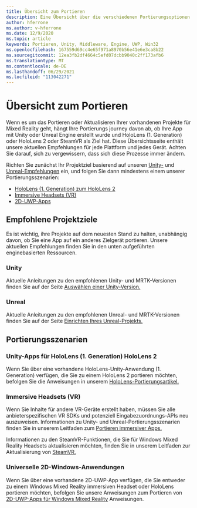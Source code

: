 ```yaml
---
title: Übersicht zum Portieren
description: Eine Übersicht über die verschiedenen Portierungsoptionen zum Bringen Ihrer vorhandenen Anwendungen in Mixed Reality für HoloLens und VR.
author: hferrone
ms.author: v-hferrone
ms.date: 12/9/2020
ms.topic: article
keywords: Portieren, Unity, Middleware, Engine, UWP, Win32
ms.openlocfilehash: 167559d69cc4e65f971a8970b56e41e6e3ca8b22
ms.sourcegitcommit: 12ea3fb2df4664c5efd07dcbb9040c2ff173afb6
ms.translationtype: MT
ms.contentlocale: de-DE
ms.lasthandoff: 06/29/2021
ms.locfileid: "113042271"
---
```

# <a name="porting-overview"></a>Übersicht zum Portieren

Wenn es um das Portieren oder Aktualisieren Ihrer vorhandenen Projekte für Mixed Reality geht, hängt Ihre Portierungs journey davon ab, ob Ihre App mit Unity oder Unreal Engine erstellt wurde und HoloLens (1. Generation) oder HoloLens 2 oder SteamVR als Ziel hat. Diese Übersichtsseite enthält unsere aktuellen Empfehlungen für jede Plattform und jedes Gerät. Achten Sie darauf, sich zu vergewissern, dass sich diese Prozesse immer ändern.

Richten Sie zunächst Ihr Projektziel basierend auf unseren [Unity-](#unity) und [Unreal-Empfehlungen](#unreal) ein, und folgen Sie dann mindestens einem unserer Portierungsszenarien:

- [HoloLens (1. Generation) zum HoloLens 2](#hololens-1st-gen-unity-apps-to-hololens-2)
- [Immersive Headsets (VR)](#immersive-vr-headsets)
- [2D-UWP-Apps](#2d-universal-windows-applications)

## <a name="recommended-project-targets"></a>Empfohlene Projektziele

Es ist wichtig, ihre Projekte auf dem neuesten Stand zu halten, unabhängig davon, ob Sie eine App auf ein anderes Zielgerät portieren. Unsere aktuellen Empfehlungen finden Sie in den unten aufgeführten enginebasierten Ressourcen.

### <a name="unity"></a>Unity

Aktuelle Anleitungen zu den empfohlenen Unity- und MRTK-Versionen finden Sie auf der Seite [Auswählen einer Unity-Version.](../unity/choosing-unity-version.md)

### <a name="unreal"></a>Unreal

Aktuelle Anleitungen zu den empfohlenen Unreal- und MRTK-Versionen finden Sie auf der Seite [Einrichten Ihres Unreal-Projekts.](../unreal/unreal-project-setup.md)

## <a name="porting-scenarios"></a>Portierungsszenarien

### <a name="hololens-1st-gen-unity-apps-to-hololens-2"></a>Unity-Apps für HoloLens (1. Generation) HoloLens 2

Wenn Sie über eine vorhandene HoloLens-Unity-Anwendung (1. Generation) verfügen, die Sie zu einem HoloLens 2 portieren möchten, befolgen Sie die Anweisungen in unserem [HoloLens-Portierungsartikel.](./porting-hl1-hl2.md)

### <a name="immersive-vr-headsets"></a>Immersive Headsets (VR)

Wenn Sie Inhalte für andere VR-Geräte erstellt haben, müssen Sie alle anbieterspezifischen VR SDKs und potenziell Eingabezuordnungs-APIs neu auszuweisen. Informationen zu Unity- und Unreal-Portierungsszenarien finden Sie in unserem Leitfaden zum [Portieren immersiver Apps.](porting-guides.md)

Informationen zu den SteamVR-Funktionen, die Sie für Windows Mixed Reality Headsets aktualisieren möchten, finden Sie in unserem Leitfaden zur Aktualisierung von [SteamVR.](updating-your-steamvr-application-for-windows-mixed-reality.md)

### <a name="2d-universal-windows-applications"></a>Universelle 2D-Windows-Anwendungen

Wenn Sie über eine vorhandene 2D-UWP-App verfügen, die Sie entweder zu einem Windows Mixed Reality immersiven Headset oder HoloLens portieren möchten, befolgen Sie unsere Anweisungen zum Portieren von [2D-UWP-Apps für Windows Mixed Reality](building-2d-apps.md) Anweisungen.